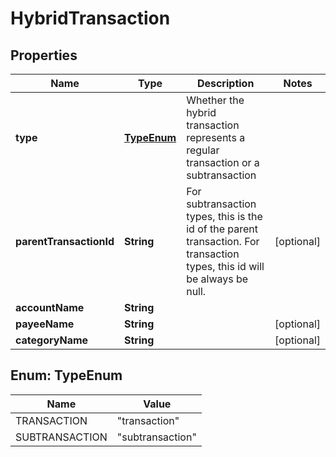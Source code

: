 # HybridTransaction

## Properties
Name | Type | Description | Notes
------------ | ------------- | ------------- | -------------
**type** | [**TypeEnum**](#TypeEnum) | Whether the hybrid transaction represents a regular transaction or a subtransaction | 
**parentTransactionId** | **String** | For subtransaction types, this is the id of the parent transaction.  For transaction types, this id will be always be null. |  [optional]
**accountName** | **String** |  | 
**payeeName** | **String** |  |  [optional]
**categoryName** | **String** |  |  [optional]

<a name="TypeEnum"></a>
## Enum: TypeEnum
Name | Value
---- | -----
TRANSACTION | &quot;transaction&quot;
SUBTRANSACTION | &quot;subtransaction&quot;

